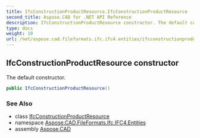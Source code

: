 ```yaml
---
title: IfcConstructionProductResource.IfcConstructionProductResource
second_title: Aspose.CAD for .NET API Reference
description: IfcConstructionProductResource constructor. The default constructor
type: docs
weight: 10
url: /net/aspose.cad.fileformats.ifc.ifc4.entities/ifcconstructionproductresource/ifcconstructionproductresource/
---
```

## IfcConstructionProductResource constructor

The default constructor.

```csharp
public IfcConstructionProductResource()
```

### See Also

* class [IfcConstructionProductResource](../)
* namespace [Aspose.CAD.FileFormats.Ifc.IFC4.Entities](../../ifcconstructionproductresource/)
* assembly [Aspose.CAD](../../../)


